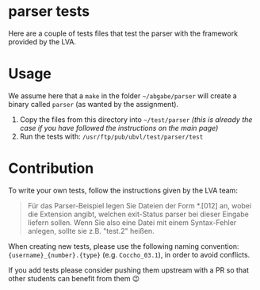 # parser tests

Here are a couple of tests files that test the parser with the framework 
provided by the LVA.

# Usage

We assume here that a `make` in the folder `~/abgabe/parser` will create a 
binary called `parser` (as wanted by the assignment).

1. Copy the files from this directory into `~/test/parser` _(this is already the case if you have followed the instructions on the main page)_
2. Run the tests with: `/usr/ftp/pub/ubvl/test/parser/test`

# Contribution

To write your own tests, follow the instructions given by the LVA team:

> Für das Parser-Beispiel legen Sie Dateien der Form *.[012] an, wobei die 
> Extension angibt, welchen exit-Status parser bei dieser Eingabe liefern sollen. 
> Wenn Sie also eine Datei mit einem Syntax-Fehler anlegen, sollte sie z.B. 
> "test.2" heißen.

When creating new tests, please use the following naming convention: 
`{username}_{number}.{type}` 
(e.g. `Coccho_03.1`), in order to avoid conflicts.

If you add tests please consider pushing them upstream with a PR so that other 
students can benefit from them 😉

<!--

    _
   / \
   |-|
   | |           Already got a parser?
   |U|
   |E|        Let's go to the moooooooooon!
   |B|
  /| |\
 / | | \
|  | |  |
 `_"""_`

-->
